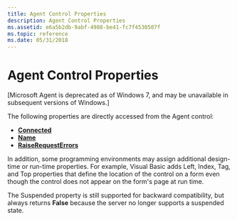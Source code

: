 ```yaml
---
title: Agent Control Properties
description: Agent Control Properties
ms.assetid: e6a5b2db-9abf-4988-be41-fc7f4530507f
ms.topic: reference
ms.date: 05/31/2018
---
```


# Agent Control Properties

\[Microsoft Agent is deprecated as of Windows 7, and may be unavailable in subsequent versions of Windows.\]

The following properties are directly accessed from the Agent control:

-   [**Connected**](connected-property.md)
-   [**Name**](name-property-a.md)
-   [**RaiseRequestErrors**](raiserequesterrors-property.md)

In addition, some programming environments may assign additional design-time or run-time properties. For example, Visual Basic adds Left, Index, Tag, and Top properties that define the location of the control on a form even though the control does not appear on the form's page at run time.

The Suspended property is still supported for backward compatibility, but always returns **False** because the server no longer supports a suspended state.

 

 




